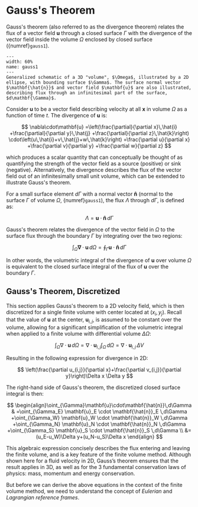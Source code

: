 # Gauss's Theorem

Gauss's theorem (also referred to as the divergence theorem) relates the flux of a vector field $\mathbf{u}$ through a closed surface $\Gamma$ with the divergence of the vector field inside the volume $\Omega$ enclosed by closed surface ({numref}`gauss1`). 

```{figure} ./figs/fvm1.png
---
width: 60%
name: gauss1
---
Generalized schematic of a 3D "volume", $\Omega$, illustrated by a 2D ellipse, with bounding surface $\Gamma$. The surface normal vector $\mathbf{\hat{n}}$ and vector field $\mathbf{u}$ are also illustrated, describing flux through an infinitesimal part of the surface, $d\mathbf{\Gamma}$.
```

Consider $\mathbf{u}$ to be a vector field describing velocity at all $\mathbf{x}$ in volume $\Omega$ as a function of time $t$. The divergence of $\mathbf{u}$ is: 

$$
\nabla\cdot\mathbf{u}
=\left(\frac{\partial}{\partial x}\,\hat{i}
+\frac{\partial}{\partial y}\,\hat{j}
+\frac{\partial}{\partial z}\,\hat{k}\right)
\cdot\left(u\,\hat{i}+v\,\hat{j}+w\,\hat{k}\right)
=\frac{\partial u}{\partial x}
+\frac{\partial v}{\partial y}
+\frac{\partial w}{\partial z}
$$

which produces a scalar quantity that can conceptually be thought of as quantifying the strength of the vector field as a source (positive) or sink (negative). Alternatively, the divergence describes the flux of the vector field out of an infinitesimally small unit volume, which can be extended to illustrate Gauss's theorem.

For a small surface element $d\Gamma$ with a normal vector $\mathbf{\hat{n}}$ (normal to the surface $\Gamma$ of volume $\Omega$, {numref}`gauss1`), the flux $\Lambda$ through $d\Gamma$, is defined as:

$$
\Lambda=\mathbf{u}\cdot\mathbf{\hat{n}}\,d\Gamma
$$

Gauss's theorem relates the divergence of the vector field in $\Omega$ to the surface flux through the boundary $\Gamma$ by integrating over the two regions:

$$
\int_{\Omega}\mathbf{\nabla}\cdot\mathbf{u}\,d\Omega
=\oint_{\Gamma}\mathbf{u}\cdot\mathbf{\hat{n}}\,d\Gamma
$$

In other words, the volumetric integral of the divergence of $\mathbf{u}$ over volume $\Omega$ is equivalent to the closed surface integral of the flux of $\mathbf{u}$ over the boundary $\Gamma$.

## Gauss's Theorem, Discretized

This section applies Gauss's theorem to a 2D velocity field, which is then discretized for a single finite volume with center located at $(x_i,y_j$). Recall that the value of $\mathbf{u}$ at the center, $\mathbf{u}_{i,j}$, is assumed to be constant over the volume, allowing for a significant simplification of the volumetric integral when applied to a finite volume with differential volume $\Delta \Omega$:

$$
\int_{\Omega} \nabla \cdot \mathbf{u} \,d\Omega
= \nabla \cdot \mathbf{u}_{i,j}\int_{\Omega} \,d\Omega
= \nabla \cdot \mathbf{u}_{i,j}\,\Delta V
$$

Resulting in the following expression for divergence in 2D:

$$
\left(\frac{\partial u_{i,j}}{\partial x}+\frac{\partial v_{i,j}}{\partial y}\right)\Delta x \Delta y
$$

The right-hand side of Gauss's theorem, the discretized closed surface integral is then:

$$
\begin{align}\oint_{\Gamma}\mathbf{u}\cdot\mathbf{\hat{n}}\,d\Gamma &
=\oint_{\Gamma_E} \mathbf{u}_E \cdot \mathbf{\hat{n}}_E \,d\Gamma
+\oint_{\Gamma_W} \mathbf{u}_W \cdot \mathbf{\hat{n}}_W \,d\Gamma
+\oint_{\Gamma_N} \mathbf{u}_N \cdot \mathbf{\hat{n}}_N \,d\Gamma
+\oint_{\Gamma_S} \mathbf{u}_S \cdot \mathbf{\hat{n}}_S \,d\Gamma \\
&=(u_E-u_W)\Delta y+(u_N-u_S)\Delta x
\end{align}
$$

This algebraic expression concisely describes the flux entering and leaving the finite volume, and is a key feature of the finite volume method. Although shown here for a fluid velocity in 2D, Gauss’s theorem ensures that the result applies in 3D, as well as for the 3 fundamental conservation laws of physics: mass, momentum and energy conservation.

But before we can derive the above equations in the context of the finite volume method, we need to understand the concept of *Eulerian* and *Lagrangian reference frames*.  
